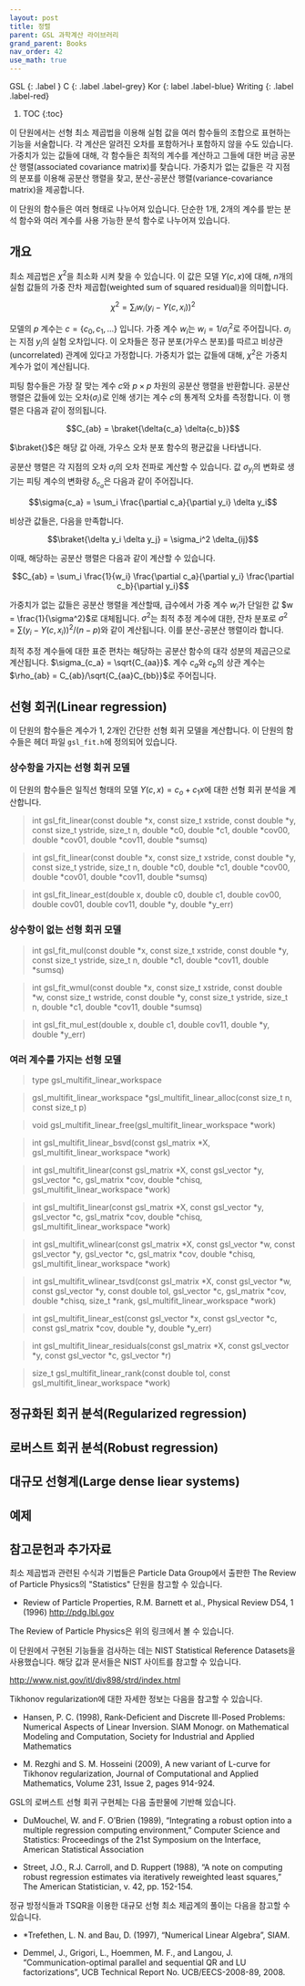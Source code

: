 ```yaml
---
layout: post
title: 정렬
parent: GSL 과학계산 라이브러리
grand_parent: Books
nav_order: 42
use_math: true
---
```


GSL
{: .label }
C
{: .label .label-grey}
Kor
{: label .label-blue}
Writing
{: .label .label-red}

1. TOC
{:toc}




이 단원에서는 선형 최소 제곱법을 이용해 실험 값을 여러 함수들의 조합으로 표현하는 기능을 서술합니다. 각 계산은 알려진 오차를 포함하거나 포함하지 않을 수도 있습니다. 가중치가 있는 값들에 대해, 각 함수들은 최적의 계수를 계산하고 그들에 대한 버금 공분산 행렬(associated covariance matrix)를 찾습니다. 가중치가 없는 값들은 각 지점의 분포를 이용해 공분산 행렬을 찾고, 분산-공분산 행렬(variance-covariance matrix)을 제공합니다.

이 단원의 함수들은 여러 형태로 나누어져 있습니다. 단순한 1개, 2개의 계수를 받는 분석 함수와 여러 계수를 사용 가능한 분석 함수로 나누어져 있습니다.

## 개요

최소 제곱법은 $\chi^2$을 최소화 시켜 찾을 수 있습니다. 이 값은 모델 $Y(c,x)$에 대해, $n$개의 실험 값들의 가중 잔차 제곱합(weighted sum of squared residual)을 의미합니다. 

$$\chi^2 = \sum_i w_i (y_i - Y(c,x_i))^2$$

모델의 $p$ 계수는 $c=\{ c_0, c_1, \dots \}$ 입니다. 가중 계수 $w_i$는 $w_i = 1/\sigma_i^2$로 주어집니다. $\sigma_i$는 지점 $y_i$의 실험 오차입니다. 이 오차들은 정규 분포(가우스 분포)를 따르고 비상관(uncorrelated) 관계에 있다고 가정합니다. 가중치가 없는 값들에 대해, $\chi^2$은 가중치 계수가 없이 계산됩니다.

피팅 함수들은 가장 잘 맞는 계수 $c$와 $p\times p$ 차원의 공분산 행렬을 반환합니다. 공분산 행렬은 값들에 있는 오차($\sigma_i$)로 인해 생기는 계수 $c$의 통계적 오차를 측정합니다. 이 행렬은 다음과 같이 정의됩니다.

$$C_{ab} = \braket{\delta{c_a} \delta{c_b}}$$


$\braket{}$은 해당 값 아래, 가우스 오차 분포 함수의 평균값을 나타냅니다.


공분산 행렬은 각 지점의 오차 $\sigma_i$의 오차 전파로 계산할 수 있습니다. 값 $\sigma_{y_i}$의 변화로 생기는 피팅 계수의 변화량 $\delta_{c_a}$은 다음과 같이 주어집니다.

$$\sigma{c_a} = \sum_i \frac{\partial c_a}{\partial y_i} \delta y_i$$

비상관 값들은, 다음을 만족합니다.

$$\braket{\delta y_i \delta y_j} = \sigma_i^2 \delta_{ij}$$

이때, 해당하는 공분산 행렬은 다음과 같이 계산할 수 있습니다.

$$C_{ab} = \sum_i \frac{1}{w_i} \frac{\partial c_a}{\partial y_i} \frac{\partial c_b}{\partial y_i}$$

가중치가 없는 값들은 공분산 행렬을  계산할때, 급수에서 가중 계수 $w_i$가 단일한 값 $w = \frac{1}{\sigma^2}$로 대체됩니다. $\sigma^2$는 최적 추정 계수에 대한, 잔차 분포로 $\sigma^2 = \sum (y_i - Y(c,x_i))^2/(n-p)$와 같이 계산됩니다. 이를 분산-공분산 행렬이라 합니다.

최적 추정 계수들에 대한 표준 편차는 해당하는 공분산 함수의 대각 성분의 제곱근으로 계산됩니다. $\sigma_{c_a} = \sqrt{C_{aa}}$. 계수 $c_a$와 $c_b$의 상관 계수는 $\rho_{ab} = C_{ab}/\sqrt{C_{aa}C_{bb}}$로 주어집니다.

## 선형 회귀(Linear regression)

이 단원의 함수들은 계수가 1, 2개인 간단한 선형 회귀 모델을 계산합니다. 이 단원의 함수들은 헤더 파일 `gsl_fit.h`에 정의되어 있습니다.

### 상수항을 가지는 선형 회귀 모델

이 단원의 함수들은 일직선 형태의 모델 $Y(c,x) = c_o +c_1 x$에 대한 선형 회귀 분석을 계산합니다.


>int gsl_fit_linear(const double *x, const size_t xstride, const double *y, const size_t ystride, size_t n, double *c0, double *c1, double *cov00, double *cov01, double *cov11, double *sumsq)


>int gsl_fit_linear(const double *x, const size_t xstride, const double *y, const size_t ystride, size_t n, double *c0, double *c1, double *cov00, double *cov01, double *cov11, double *sumsq)

>int gsl_fit_linear_est(double x, double c0, double c1, double cov00, double cov01, double cov11, double *y, double *y_err)

### 상수항이 없는 선형 회귀 모델


>int gsl_fit_mul(const double *x, const size_t xstride, const double *y, const size_t ystride, size_t n, double *c1, double *cov11, double *sumsq)

>int gsl_fit_wmul(const double *x, const size_t xstride, const double *w, const size_t wstride, const double *y, const size_t ystride, size_t n, double *c1, double *cov11, double *sumsq)


>int gsl_fit_mul_est(double x, double c1, double cov11, double *y, double *y_err)


### 여러 계수를 가지는 선형 모델

>type gsl_multifit_linear_workspace


>gsl_multifit_linear_workspace *gsl_multifit_linear_alloc(const size_t n, const size_t p)


>void gsl_multifit_linear_free(gsl_multifit_linear_workspace *work)


>int gsl_multifit_linear_bsvd(const gsl_matrix *X, gsl_multifit_linear_workspace *work)


>int gsl_multifit_linear(const gsl_matrix *X, const gsl_vector *y, gsl_vector *c, gsl_matrix *cov, double *chisq, gsl_multifit_linear_workspace *work)


>int gsl_multifit_linear(const gsl_matrix *X, const gsl_vector *y, gsl_vector *c, gsl_matrix *cov, double *chisq, gsl_multifit_linear_workspace *work)


>int gsl_multifit_wlinear(const gsl_matrix *X, const gsl_vector *w, const gsl_vector *y, gsl_vector *c, gsl_matrix *cov, double *chisq, gsl_multifit_linear_workspace *work)


>int gsl_multifit_wlinear_tsvd(const gsl_matrix *X, const gsl_vector *w, const gsl_vector *y, const double tol, gsl_vector *c, gsl_matrix *cov, double *chisq, size_t *rank, gsl_multifit_linear_workspace *work)


>int gsl_multifit_linear_est(const gsl_vector *x, const gsl_vector *c, const gsl_matrix *cov, double *y, double *y_err)

>int gsl_multifit_linear_residuals(const gsl_matrix *X, const gsl_vector *y, const gsl_vector *c, gsl_vector *r)

>size_t gsl_multifit_linear_rank(const double tol, const gsl_multifit_linear_workspace *work)


## 정규화된 회귀 분석(Regularized regression)


## 로버스트 회귀 분석(Robust regression)


## 대규모 선형계(Large dense liear systems)

###
###
###
###

## 

## 예제

## 참고문헌과 추가자료

최소 제곱법과 관련된 수식과 기법들은 Particle Data Group에서 출판한 The Review of Particle Physics의 "Statistics" 단원을 참고할 수 있습니다.

* Review of Particle Properties, R.M. Barnett et al., Physical Review D54, 1 (1996) http://pdg.lbl.gov

The Review of Particle Physics은 위의 링크에서 볼 수 있습니다.

이 단원에서 구현된 기능들을 검사하는 데는 NIST Statistical Reference Datasets을 사용했습니다. 해당 값과 문서들은 NIST 사이트를 참고할 수 있습니다.

http://www.nist.gov/itl/div898/strd/index.html

Tikhonov regularization에 대한 자세한 정보는 다음을 참고할 수 있습니다.

* Hansen, P. C. (1998), Rank-Deficient and Discrete Ill-Posed Problems: Numerical Aspects of Linear Inversion. SIAM Monogr. on Mathematical Modeling and Computation, Society for Industrial and Applied Mathematics

* M. Rezghi and S. M. Hosseini (2009), A new variant of L-curve for Tikhonov regularization, Journal of Computational and Applied Mathematics, Volume 231, Issue 2, pages 914-924.

GSL의 로버스트 선형 회귀 구현체는 다음 출판물에 기반해 있습니다.

* DuMouchel, W. and F. O’Brien (1989), “Integrating a robust option into a multiple regression computing environment,” Computer Science and Statistics: Proceedings of the 21st Symposium on the Interface, American Statistical Association

* Street, J.O., R.J. Carroll, and D. Ruppert (1988), “A note on computing robust regression estimates via iteratively reweighted least squares,” The American Statistician, v. 42, pp. 152-154.


정규 방정식들과 TSQR을 이용한 대규모 선형 최소 제곱계의 풀이는 다음을 참고할 수 있습니다.

* *Trefethen, L. N. and Bau, D. (1997), “Numerical Linear Algebra”, SIAM.

* Demmel, J., Grigori, L., Hoemmen, M. F., and Langou, J. “Communication-optimal parallel and sequential QR and LU factorizations”, UCB Technical Report No. UCB/EECS-2008-89, 2008.


